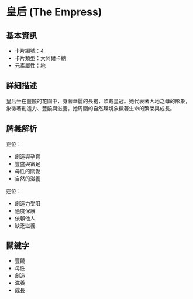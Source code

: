 # 皇后 (The Empress)

## 基本資訊
- 卡片編號：4
- 卡片類型：大阿爾卡納
- 元素屬性：地

## 詳細描述
皇后坐在豐饒的花園中，身著華麗的長袍，頭戴星冠。她代表著大地之母的形象，象徵著創造力、豐饒與滋養。她周圍的自然環境象徵著生命的繁榮與成長。

## 牌義解析
正位：
- 創造與孕育
- 豐盛與富足
- 母性的關愛
- 自然的滋養

逆位：
- 創造力受阻
- 過度保護
- 依賴他人
- 缺乏滋養

## 關鍵字
- 豐饒
- 母性
- 創造
- 滋養
- 成長 